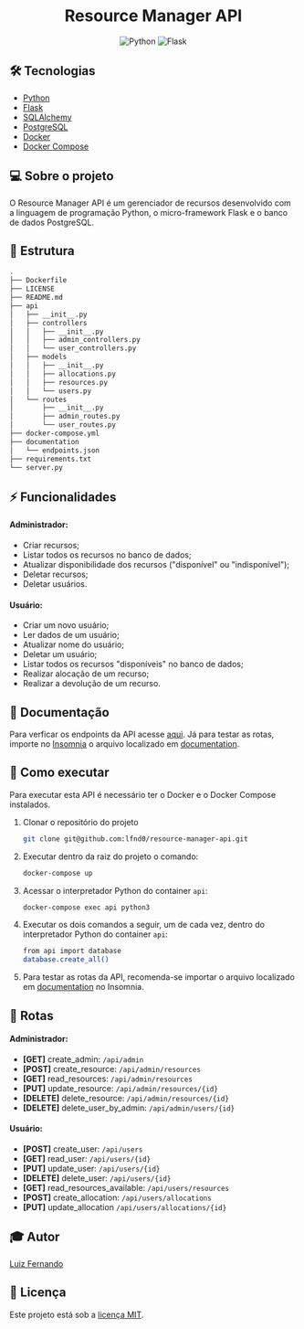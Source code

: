 <h1 align="center">Resource Manager API</h1>


<p align="center">
  <img alt="Python" src="https://img.shields.io/badge/python-v.3.8.x-346c94">
  <img alt="Flask" src="https://img.shields.io/badge/flask-v.2.1.x-040404">
</p>


## :hammer_and_wrench: Tecnologias
- [Python](https://www.python.org/)
- [Flask](https://palletsprojects.com/p/flask/)
- [SQLAlchemy](https://www.sqlalchemy.org/)
- [PostgreSQL](https://www.postgresql.org/)
- [Docker](https://www.docker.com/)
- [Docker Compose](https://docs.docker.com/compose/)


## :computer: Sobre o projeto
O Resource Manager API é um gerenciador de recursos desenvolvido com a linguagem de programação Python, o micro-framework Flask e o banco de dados PostgreSQL.


## :construction: Estrutura
```bash
.
├── Dockerfile
├── LICENSE
├── README.md
├── api
│   ├── __init__.py
│   ├── controllers
│   │   ├── __init__.py
│   │   ├── admin_controllers.py
│   │   └── user_controllers.py
│   ├── models
│   │   ├── __init__.py
│   │   ├── allocations.py
│   │   ├── resources.py
│   │   └── users.py
│   └── routes
│       ├── __init__.py
│       ├── admin_routes.py
│       └── user_routes.py
├── docker-compose.yml
├── documentation
│   └── endpoints.json
├── requirements.txt
└── server.py
```


## :zap: Funcionalidades

#### Administrador:
- Criar recursos;
- Listar todos os recursos no banco de dados;
- Atualizar disponibilidade dos recursos ("disponível" ou "indisponível");
- Deletar recursos;
- Deletar usuários.

#### Usuário:
- Criar um novo usuário;
- Ler dados de um usuário;
- Atualizar nome do usuário;
- Deletar um usuário;
- Listar todos os recursos "disponíveis" no banco de dados;
- Realizar alocação de um recurso;
- Realizar a devolução de um recurso.


## :page_facing_up: Documentação
Para verficar os endpoints da API acesse [aqui](https://lfnd0.github.io/resource-manager-challenge-docs/). Já para testar as rotas, importe no [Insomnia](https://insomnia.rest/) o arquivo localizado em [documentation](documentation/endpoints.json).


## :rocket: Como executar
Para executar esta API é necessário ter o Docker e o Docker Compose instalados.

1. Clonar o repositório do projeto
   ```bash
   git clone git@github.com:lfnd0/resource-manager-api.git
   ```
2. Executar dentro da raiz do projeto o comando:
   ```bash
   docker-compose up
   ```
3. Acessar o interpretador Python do container `api`:
   ```bash
   docker-compose exec api python3
   ```
4. Executar os dois comandos a seguir, um de cada vez, dentro do interpretador Python do container `api`:
   ```bash
   from api import database
   database.create_all()
   ```
5. Para testar as rotas da API, recomenda-se importar o arquivo localizado em [documentation](documentation/endpoints.json) no Insomnia.


## :link: Rotas

#### Administrador:
- **[GET]** create_admin: `/api/admin`
- **[POST]** create_resource: `/api/admin/resources`
- **[GET]** read_resources: `/api/admin/resources`
- **[PUT]** update_resource: `/api/admin/resources/{id}`
- **[DELETE]** delete_resource: `/api/admin/resources/{id}`
- **[DELETE]** delete_user_by_admin: `/api/admin/users/{id}`

#### Usuário:
- **[POST]** create_user: `/api/users`
- **[GET]** read_user: `/api/users/{id}`
- **[PUT]** update_user: `/api/users/{id}`
- **[DELETE]** delete_user: `/api/users/{id}`
- **[GET]** read_resources_available: `/api/users/resources`
- **[POST]** create_allocation: `/api/users/allocations`
- **[PUT]** update_allocation `/api/users/allocations/{id}`


## :mortar_board: Autor
[Luiz Fernando](https://lfnd0.github.io/)


## :page_facing_up: Licença
Este projeto está sob a [licença MIT](LICENSE).

